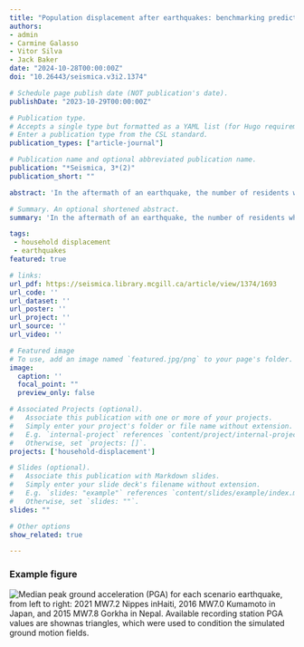 ```yaml
---
title: "Population displacement after earthquakes: benchmarking predictions based on housing damage"
authors:
- admin
- Carmine Galasso
- Vitor Silva
- Jack Baker
date: "2024-10-28T00:00:00Z"
doi: "10.26443/seismica.v3i2.1374"

# Schedule page publish date (NOT publication's date).
publishDate: "2023-10-29T00:00:00Z"

# Publication type.
# Accepts a single type but formatted as a YAML list (for Hugo requirements).
# Enter a publication type from the CSL standard.
publication_types: ["article-journal"]

# Publication name and optional abbreviated publication name.
publication: "*Seismica, 3*(2)"
publication_short: ""

abstract: 'In the aftermath of an earthquake, the number of residents whose housing was destroyed is often used to approximate the number of people displaced (i.e., rendered homeless) after the event. While this metric can provide rapid situational awareness regarding potential long-term housing needs, more recent research highlights the importance of additional factors beyond housing damage within the scope of household displacement and return (e.g., utility disruption, tenure, place attachment). This study benchmarks population displacement estimates using this simplified conventional approach (i.e., only considering housing destruction) through three scenario models for recent earthquakes in Haiti, Japan, and Nepal. These model predictions are compared with officially reported values and alternate mobile location data-based estimates from the literature. The results highlight the promise of scenario models to realistically estimate population displacement and potential long-term housing needs after earthquakes, but also highlight a large range of uncertainty in the predicted values. Furthermore, purely basing displacement estimates on housing damage offers no view on how the displaced population counts vary with time as compared to more comprehensive models that include other factors influencing population return or alternative approaches, such as using mobile location data.'

# Summary. An optional shortened abstract.
summary: 'In the aftermath of an earthquake, the number of residents whose housing was destroyed is often used to approximate the number of people displaced (i.e., rendered homeless) after the event. This study benchmarks this conventional approach against officially reported impacts and data-driven estimates using mobile location data for three recent earthquakes in Haiti, Japan, and Nepal.'

tags:
 - household displacement
 - earthquakes
featured: true

# links:
url_pdf: https://seismica.library.mcgill.ca/article/view/1374/1693
url_code: ''
url_dataset: ''
url_poster: ''
url_project: ''
url_source: ''
url_video: ''

# Featured image
# To use, add an image named `featured.jpg/png` to your page's folder. 
image:
  caption: ''
  focal_point: ""
  preview_only: false

# Associated Projects (optional).
#   Associate this publication with one or more of your projects.
#   Simply enter your project's folder or file name without extension.
#   E.g. `internal-project` references `content/project/internal-project/index.md`.
#   Otherwise, set `projects: []`.
projects: ['household-displacement']

# Slides (optional).
#   Associate this publication with Markdown slides.
#   Simply enter your slide deck's filename without extension.
#   E.g. `slides: "example"` references `content/slides/example/index.md`.
#   Otherwise, set `slides: ""`.
slides: ""

# Other options
show_related: true

---
```

### Example figure
![Median peak ground acceleration (PGA) for each scenario earthquake, from left to right: 2021 MW7.2 Nippes inHaiti, 2016 MW7.0 Kumamoto in Japan, and 2015 MW7.8 Gorkha in Nepal. Available recording station PGA values are shownas triangles, which were used to condition the simulated ground motion fields.](publication/journal-article/2024_benchmarking_predictions.png "Median peak ground acceleration (PGA) for each scenario earthquake, from left to right: 2021 MW7.2 Nippes inHaiti, 2016 MW7.0 Kumamoto in Japan, and 2015 MW7.8 Gorkha in Nepal. Available recording station PGA values are shownas triangles, which were used to condition the simulated ground motion fields.")
